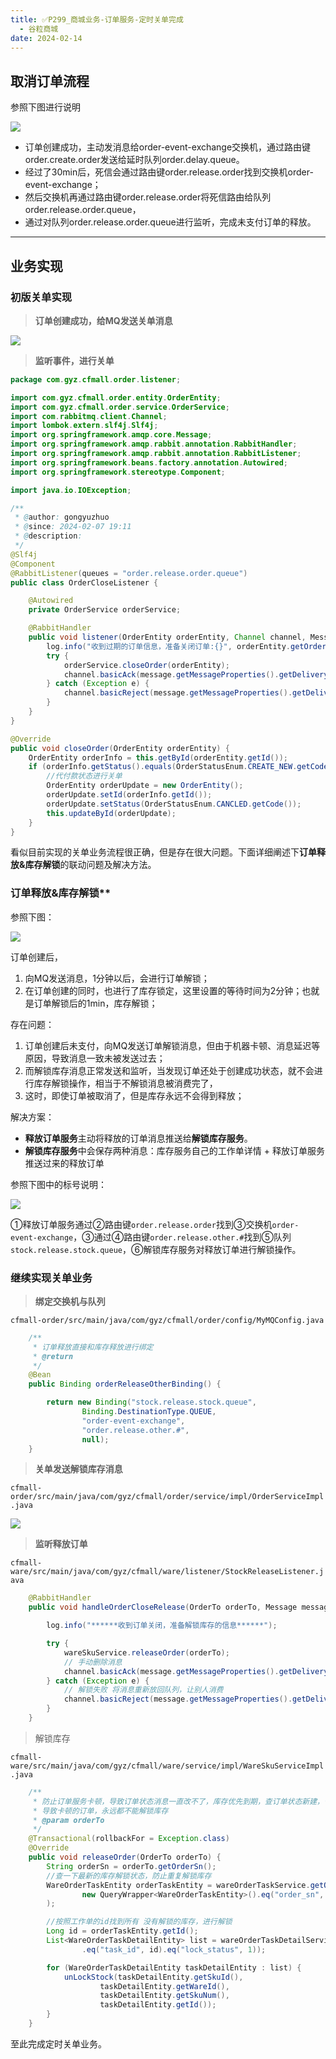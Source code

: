 ```yaml
---
title: ✅P299_商城业务-订单服务-定时关单完成
  - 谷粒商城
date: 2024-02-14
---
```


<!-- more -->

## 取消订单流程

参照下图进行说明

![](https://cfmall-hello.oss-cn-beijing.aliyuncs.com/img/202402/7fb1e7baa8f121cb.jpg#id=Y707g&originHeight=1124&originWidth=1009&originalType=binary&ratio=1&rotation=0&showTitle=false&status=done&style=none&title=)

- 订单创建成功，主动发消息给order-event-exchange交换机，通过路由键order.create.order发送给延时队列order.delay.queue。
- 经过了30min后，死信会通过路由键order.release.order找到交换机order-event-exchange；
- 然后交换机再通过路由键order.release.order将死信路由给队列order.release.order.queue，
- 通过对队列order.release.order.queue进行监听，完成未支付订单的释放。

---

## 业务实现

### 初版关单实现

> **订单创建成功，给MQ发送关单消息**


![](https://cfmall-hello.oss-cn-beijing.aliyuncs.com/img/202402/09cff5058114f20b.png#id=o3vcx&originHeight=2398&originWidth=1694&originalType=binary&ratio=1&rotation=0&showTitle=false&status=done&style=none&title=)

> **监听事件，进行关单**


```java
package com.gyz.cfmall.order.listener;

import com.gyz.cfmall.order.entity.OrderEntity;
import com.gyz.cfmall.order.service.OrderService;
import com.rabbitmq.client.Channel;
import lombok.extern.slf4j.Slf4j;
import org.springframework.amqp.core.Message;
import org.springframework.amqp.rabbit.annotation.RabbitHandler;
import org.springframework.amqp.rabbit.annotation.RabbitListener;
import org.springframework.beans.factory.annotation.Autowired;
import org.springframework.stereotype.Component;

import java.io.IOException;

/**
 * @author: gongyuzhuo
 * @since: 2024-02-07 19:11
 * @description:
 */
@Slf4j
@Component
@RabbitListener(queues = "order.release.order.queue")
public class OrderCloseListener {

    @Autowired
    private OrderService orderService;

    @RabbitHandler
    public void listener(OrderEntity orderEntity, Channel channel, Message message) throws IOException {
        log.info("收到过期的订单信息，准备关闭订单:{}", orderEntity.getOrderSn());
        try {
            orderService.closeOrder(orderEntity);
            channel.basicAck(message.getMessageProperties().getDeliveryTag(), false);
        } catch (Exception e) {
            channel.basicReject(message.getMessageProperties().getDeliveryTag(), true);
        }
    }
}
```

```java
@Override
public void closeOrder(OrderEntity orderEntity) {
    OrderEntity orderInfo = this.getById(orderEntity.getId());
    if (orderInfo.getStatus().equals(OrderStatusEnum.CREATE_NEW.getCode())) {
        //代付款状态进行关单
        OrderEntity orderUpdate = new OrderEntity();
        orderUpdate.setId(orderInfo.getId());
        orderUpdate.setStatus(OrderStatusEnum.CANCLED.getCode());
        this.updateById(orderUpdate);
    }
}
```

看似目前实现的关单业务流程很正确，但是存在很大问题。下面详细阐述下**订单释放&库存解锁**的联动问题及解决方法。

### 订单释放&库存解锁**

参照下图：

![](https://cfmall-hello.oss-cn-beijing.aliyuncs.com/img/202402/8e87d05e0c3bbaea.png#id=smeNb&originHeight=425&originWidth=889&originalType=binary&ratio=1&rotation=0&showTitle=false&status=done&style=none&title=)

订单创建后，

1. 向MQ发送消息，1分钟以后，会进行订单解锁；
2. 在订单创建的同时，也进行了库存锁定，这里设置的等待时间为2分钟；也就是订单解锁后的1min，库存解锁；

存在问题：

1. 订单创建后未支付，向MQ发送订单解锁消息，但由于机器卡顿、消息延迟等原因，导致消息一致未被发送过去；
2. 而解锁库存消息正常发送和监听，当发现订单还处于创建成功状态，就不会进行库存解锁操作，相当于不解锁消息被消费完了，
3. 这时，即使订单被取消了，但是库存永远不会得到释放；

解决方案：

- **释放订单服务**主动将释放的订单消息推送给**解锁库存服务**。
- **解锁库存服务**中会保存两种消息：库存服务自己的工作单详情 + 释放订单服务推送过来的释放订单

参照下图中的标号说明：

![](https://cfmall-hello.oss-cn-beijing.aliyuncs.com/img/202402/b4540e5ade51e784.png#id=d2nW4&originHeight=904&originWidth=980&originalType=binary&ratio=1&rotation=0&showTitle=false&status=done&style=none&title=)

①释放订单服务通过②路由键`order.release.order`找到③交换机`order-event-exchange`，③通过④路由键`order.release.other.#`找到⑤队列`stock.release.stock.queue`，⑥解锁库存服务对释放订单进行解锁操作。

### 继续实现关单业务

> **绑定交换机与队列**


`cfmall-order/src/main/java/com/gyz/cfmall/order/config/MyMQConfig.java`

```java
    /**
     * 订单释放直接和库存释放进行绑定
     * @return
     */
    @Bean
    public Binding orderReleaseOtherBinding() {

        return new Binding("stock.release.stock.queue",
                Binding.DestinationType.QUEUE,
                "order-event-exchange",
                "order.release.other.#",
                null);
    }
```

> **关单发送解锁库存消息**


`cfmall-order/src/main/java/com/gyz/cfmall/order/service/impl/OrderServiceImpl.java`

![](https://cfmall-hello.oss-cn-beijing.aliyuncs.com/img/202402/29f33cb4dd94ad83.png#id=gYMf3&originHeight=762&originWidth=1557&originalType=binary&ratio=1&rotation=0&showTitle=false&status=done&style=none&title=)

> **监听释放订单**


`cfmall-ware/src/main/java/com/gyz/cfmall/ware/listener/StockReleaseListener.java`

```java
    @RabbitHandler
    public void handleOrderCloseRelease(OrderTo orderTo, Message message, Channel channel) throws IOException {

        log.info("******收到订单关闭，准备解锁库存的信息******");

        try {
            wareSkuService.releaseOrder(orderTo);
            // 手动删除消息
            channel.basicAck(message.getMessageProperties().getDeliveryTag(), false);
        } catch (Exception e) {
            // 解锁失败 将消息重新放回队列，让别人消费
            channel.basicReject(message.getMessageProperties().getDeliveryTag(), true);
        }
    }
```

> 解锁库存


`cfmall-ware/src/main/java/com/gyz/cfmall/ware/service/impl/WareSkuServiceImpl.java`

```java
    /**
     * 防止订单服务卡顿，导致订单状态消息一直改不了，库存优先到期，查订单状态新建，什么都不处理
     * 导致卡顿的订单，永远都不能解锁库存
     * @param orderTo
     */
    @Transactional(rollbackFor = Exception.class)
    @Override
    public void releaseOrder(OrderTo orderTo) {
        String orderSn = orderTo.getOrderSn();
        //查一下最新的库存解锁状态，防止重复解锁库存
        WareOrderTaskEntity orderTaskEntity = wareOrderTaskService.getOne(
                new QueryWrapper<WareOrderTaskEntity>().eq("order_sn", orderSn)
        );

        //按照工作单的id找到所有 没有解锁的库存，进行解锁
        Long id = orderTaskEntity.getId();
        List<WareOrderTaskDetailEntity> list = wareOrderTaskDetailService.list(new QueryWrapper<WareOrderTaskDetailEntity>()
                .eq("task_id", id).eq("lock_status", 1));

        for (WareOrderTaskDetailEntity taskDetailEntity : list) {
            unLockStock(taskDetailEntity.getSkuId(),
                    taskDetailEntity.getWareId(),
                    taskDetailEntity.getSkuNum(),
                    taskDetailEntity.getId());
        }
    }
```

至此完成定时关单业务。
